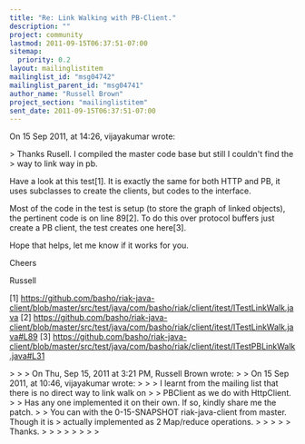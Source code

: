 ```yaml
---
title: "Re: Link Walking with PB-Client."
description: ""
project: community
lastmod: 2011-09-15T06:37:51-07:00
sitemap:
  priority: 0.2
layout: mailinglistitem
mailinglist_id: "msg04742"
mailinglist_parent_id: "msg04741"
author_name: "Russell Brown"
project_section: "mailinglistitem"
sent_date: 2011-09-15T06:37:51-07:00
---
```


On 15 Sep 2011, at 14:26, vijayakumar wrote:

&gt; Thanks Rusell. I compiled the master code base but still I couldn't find the 
&gt; way to link way in pb.

Have a look at this test[1]. It is exactly the same for both HTTP and PB, it 
uses subclasses to create the clients, but codes to the interface.

Most of the code in the test is setup (to store the graph of linked objects), 
the pertinent code is on line 89[2]. To do this over protocol buffers just 
create a PB client, the test creates one here[3].

Hope that helps, let me know if it works for you.

Cheers

Russell

[1] 
https://github.com/basho/riak-java-client/blob/master/src/test/java/com/basho/riak/client/itest/ITestLinkWalk.java
[2] 
https://github.com/basho/riak-java-client/blob/master/src/test/java/com/basho/riak/client/itest/ITestLinkWalk.java#L89
[3] 
https://github.com/basho/riak-java-client/blob/master/src/test/java/com/basho/riak/client/itest/ITestPBLinkWalk.java#L31

&gt; 
&gt; 
&gt; On Thu, Sep 15, 2011 at 3:21 PM, Russell Brown  wrote:
&gt; 
&gt; On 15 Sep 2011, at 10:46, vijayakumar wrote:
&gt; 
&gt; &gt; I learnt from the mailing list that there is no direct way to link walk on 
&gt; &gt; PBClient as we do with HttpClient.
&gt; &gt; Has any one implemented it on their own. If so, kindly share me the patch.
&gt; 
&gt; You can with the 0-15-SNAPSHOT riak-java-client from master. Though it is 
&gt; actually implemented as 2 Map/reduce operations.
&gt; 
&gt; &gt;
&gt; &gt; Thanks.
&gt; &gt;
&gt; &gt;
&gt; &gt;
&gt; 
&gt; 

